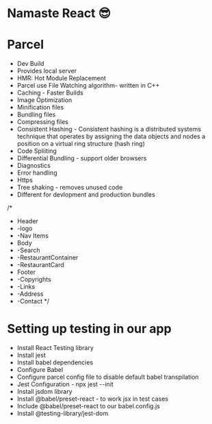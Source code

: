 # Namaste React 😎

# Parcel
- Dev Build
- Provides local server
- HMR: Hot Module Replacement
- Parcel use File Watching algorithm- written in C++
- Caching - Faster Builds
- Image Optimization
- Minification files
- Bundling files
- Compressing files
- Consistent Hashing - Consistent hashing is a distributed systems technique that operates by assigning the data objects and nodes a position on a virtual ring structure (hash ring)
- Code Spliiting
- Differential Bundling - support older browsers
- Diagnostics
- Error handling
- Https
- Tree shaking - removes unused code
- Different for devlopment and production bundles

<!-- Namaste Food -->

/*
* Header
*   -logo
*   -Nav Items
* Body
*   -Search
*   -RestaurantContainer
*   -RestaurantCard
* Footer
*   -Copyrights
*   -Links
*   -Address
*   -Contact
*/

# Setting up testing in our app
- Install React Testing library
- Install jest
- Install babel dependencies
- Configure Babel
- Configure parcel config file to disable default babel transpilation
- Jest Configuration - npx jest --init
- Install jsdom library
- Install @babel/preset-react  - to work jsx in test cases
- Include @babel/preset-react to our babel.config.js
- Install @testing-library/jest-dom